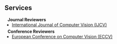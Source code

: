 ## Services

<h4 style="margin:0 10px 0;">Journal Reviewers</h4>

<ul style="margin:0 0 5px;">
  <li><a href="http://cvpr2024.thecvf.com/"><autocolor>International Journal of Computer Vision (IJCV)</autocolor></a></li>
</ul> 

<h4 style="margin:0 10px 0;">Conference Reviewers</h4>

<ul style="margin:0 0 5px;">
  <li><a href="http://cvpr2024.thecvf.com/"><autocolor>European Conference on Computer Vision (ECCV)</autocolor></a></li>
</ul> 
